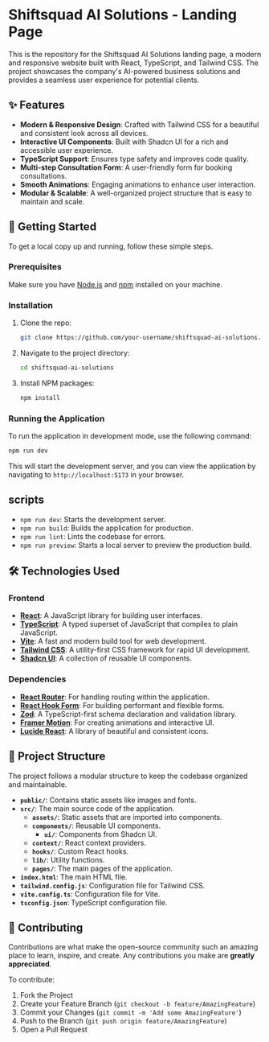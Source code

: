 # Shiftsquad AI Solutions - Landing Page

This is the repository for the Shiftsquad AI Solutions landing page, a modern and responsive website built with React, TypeScript, and Tailwind CSS. The project showcases the company's AI-powered business solutions and provides a seamless user experience for potential clients.

## ✨ Features

- **Modern & Responsive Design**: Crafted with Tailwind CSS for a beautiful and consistent look across all devices.
- **Interactive UI Components**: Built with Shadcn UI for a rich and accessible user experience.
- **TypeScript Support**: Ensures type safety and improves code quality.
- **Multi-step Consultation Form**: A user-friendly form for booking consultations.
- **Smooth Animations**: Engaging animations to enhance user interaction.
- **Modular & Scalable**: A well-organized project structure that is easy to maintain and scale.

## 🚀 Getting Started

To get a local copy up and running, follow these simple steps.

### Prerequisites

Make sure you have [Node.js](https://nodejs.org/) and [npm](https://www.npmjs.com/) installed on your machine.

### Installation

1.  Clone the repo:
    ```sh
    git clone https://github.com/your-username/shiftsquad-ai-solutions.git
    ```
2.  Navigate to the project directory:
    ```sh
    cd shiftsquad-ai-solutions
    ```
3.  Install NPM packages:
    ```sh
    npm install
    ```

### Running the Application

To run the application in development mode, use the following command:

```sh
npm run dev
```

This will start the development server, and you can view the application by navigating to `http://localhost:5173` in your browser.

##  scripts

-   `npm run dev`: Starts the development server.
-   `npm run build`: Builds the application for production.
-   `npm run lint`: Lints the codebase for errors.
-   `npm run preview`: Starts a local server to preview the production build.

## 🛠️ Technologies Used

### Frontend

-   **[React](https://reactjs.org/)**: A JavaScript library for building user interfaces.
-   **[TypeScript](https://www.typescriptlang.org/)**: A typed superset of JavaScript that compiles to plain JavaScript.
-   **[Vite](https://vitejs.dev/)**: A fast and modern build tool for web development.
-   **[Tailwind CSS](https://tailwindcss.com/)**: A utility-first CSS framework for rapid UI development.
-   **[Shadcn UI](https://ui.shadcn.com/)**: A collection of reusable UI components.

### Dependencies

-   **[React Router](https://reactrouter.com/)**: For handling routing within the application.
-   **[React Hook Form](https://react-hook-form.com/)**: For building performant and flexible forms.
-   **[Zod](https://zod.dev/)**: A TypeScript-first schema declaration and validation library.
-   **[Framer Motion](https://www.framer.com/motion/)**: For creating animations and interactive UI.
-   **[Lucide React](https://lucide.dev/)**: A library of beautiful and consistent icons.

## 📂 Project Structure

The project follows a modular structure to keep the codebase organized and maintainable.

-   **`public/`**: Contains static assets like images and fonts.
-   **`src/`**: The main source code of the application.
    -   **`assets/`**: Static assets that are imported into components.
    -   **`components/`**: Reusable UI components.
        -   **`ui/`**: Components from Shadcn UI.
    -   **`context/`**: React context providers.
    -   **`hooks/`**: Custom React hooks.
    -   **`lib/`**: Utility functions.
    -   **`pages/`**: The main pages of the application.
-   **`index.html`**: The main HTML file.
-   **`tailwind.config.js`**: Configuration file for Tailwind CSS.
-   **`vite.config.ts`**: Configuration file for Vite.
-   **`tsconfig.json`**: TypeScript configuration file.

## 🤝 Contributing

Contributions are what make the open-source community such an amazing place to learn, inspire, and create. Any contributions you make are **greatly appreciated**.

To contribute:

1.  Fork the Project
2.  Create your Feature Branch (`git checkout -b feature/AmazingFeature`)
3.  Commit your Changes (`git commit -m 'Add some AmazingFeature'`)
4.  Push to the Branch (`git push origin feature/AmazingFeature`)
5.  Open a Pull Request


